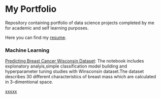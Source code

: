 # My Portfolio

Repository containing portfolio of data science projects completed by me for academic and self learning purposes.

Here you can find my [resume](https://github.com/oguzkirazdiken/msc-files/blob/master/Oguz's%20Resume.pdf).

### Machine Learning

[Predicting Breast Cancer Wisconsin Dataset](https://github.com/oguzkirazdiken/msc-files/blob/master/Breast%20Cancer%20Wisconsin%20(Diagnostic)%20Data%20Set%20Term%20Project.ipynb): The notebook includes explonatory analyis,simple classification model building and hyperparameter tuning studies with Winsconsin dataset.The dataset describes 30 different characteristics of breast mass which are calculated in 3-dimentional space. 


[xxxxx](https://oguzkirazdiken.github.io/oguz.kirazdiken/Breast%20Cancer%20Wisconsin%20(Diagnostic)%20Data%20Set%20Term%20Project.html)
